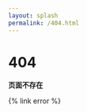 ```yaml
---
layout: splash
permalink: /404.html
---
```


<div class="notice--danger">
  <h1 id="">404</h1>
  <p><strong>页面不存在</strong></p>
</div>

{% link error %}
